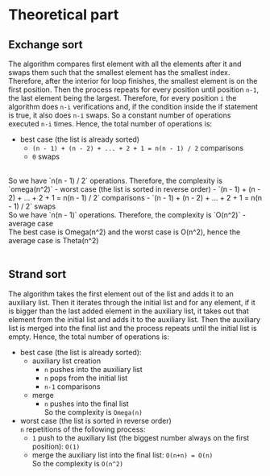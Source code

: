 # Theoretical part
## Exchange sort
The algorithm compares first element with all the elements after it and swaps them such that the smallest element has the smallest index.
Therefore, after the interior for loop finishes, the smallest element is on the first position.
Then the process repeats for every position until position `n-1`, the last element being the largest.
Therefore, for every position `i` the algorithm does `n-i` verifications and, if the condition inside the if statement is true, it also does `n-i` swaps.
So a constant number of operations executed `n-i` times.
Hence, the total number of operations is:
- best case (the list is already sorted)
  - `(n - 1) + (n - 2) + ... + 2 + 1 = n(n - 1) / 2` comparisons
  - `0` swaps
<br>
So we have `n(n - 1) / 2` operations.
Therefore, the complexity is `omega(n^2)`
- worst case (the list is sorted in reverse order)
  - `(n - 1) + (n - 2) + ... + 2 + 1 = n(n - 1) / 2` comparisons
  - `(n - 1) + (n - 2) + ... + 2 + 1 = n(n - 1) / 2` swaps
<br>
So we have `n(n - 1)` operations.
Therefore, the complexity is `O(n^2)`
- average case
<br>
The best case is Omega(n^2) and the worst case is O(n^2), hence the average case is Theta(n^2) <br><br>

## Strand sort
The algorithm takes the first element out of the list and adds it to an auxiliary list. 
Then it iterates through the initial list and for any element, if it is bigger than the last added element in the auxiliary list, 
it takes out that element from the initial list and adds it to the auxiliary list.
Then the auxiliary list is merged into the final list and the process repeats until the initial list is empty.
Hence, the total number of operations is:
- best case (the list is already sorted):
  - auxiliary list creation
    - `n` pushes into the auxiliary list
    - `n` pops from the initial list
    - `n-1` comparisons
  - merge
    - `n` pushes into the final list
<br> So the complexity is `Omega(n)`
- worst case (the list is sorted in reverse order)
  <br>`n` repetitions of the following process:
  - `1` push to the auxiliary list (the biggest number always on the first position): `O(1)`
  - merge the auxiliary list into the final list: `O(n+n) = O(n)`
<br> So the complexity is `O(n^2)`